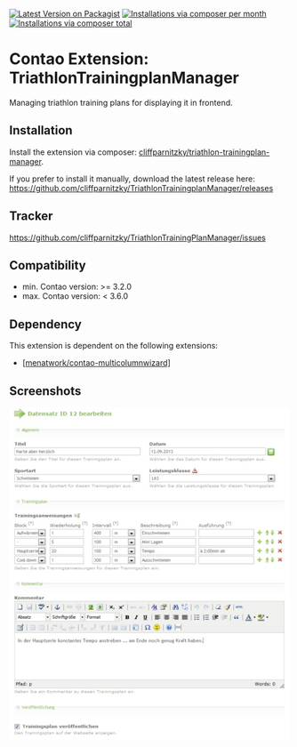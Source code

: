[![Latest Version on Packagist](http://img.shields.io/packagist/v/cliffparnitzky/triathlon-trainingplan-manager.svg?style=flat)](https://packagist.org/packages/cliffparnitzky/triathlon-trainingplan-manager)
[![Installations via composer per month](http://img.shields.io/packagist/dm/cliffparnitzky/triathlon-trainingplan-manager.svg?style=flat)](https://packagist.org/packages/cliffparnitzky/triathlon-trainingplan-manager)
[![Installations via composer total](http://img.shields.io/packagist/dt/cliffparnitzky/triathlon-trainingplan-manager.svg?style=flat)](https://packagist.org/packages/cliffparnitzky/triathlon-trainingplan-manager)

Contao Extension: TriathlonTrainingplanManager
==============================================

Managing triathlon training plans for displaying it in frontend.


Installation
------------

Install the extension via composer: [cliffparnitzky/triathlon-trainingplan-manager](https://packagist.org/packages/cliffparnitzky/triathlon-trainingplan-manager).

If you prefer to install it manually, download the latest release here: https://github.com/cliffparnitzky/TriathlonTrainingplanManager/releases


Tracker
-------

https://github.com/cliffparnitzky/TriathlonTrainingPlanManager/issues


Compatibility
-------------

- min. Contao version: >= 3.2.0
- max. Contao version: <  3.6.0


Dependency
----------

This extension is dependent on the following extensions:

- [[menatwork/contao-multicolumnwizard]](https://packagist.org/packages/menatwork/contao-multicolumnwizard)


Screenshots
-----------

![Screenshot](screenshot.jpg)